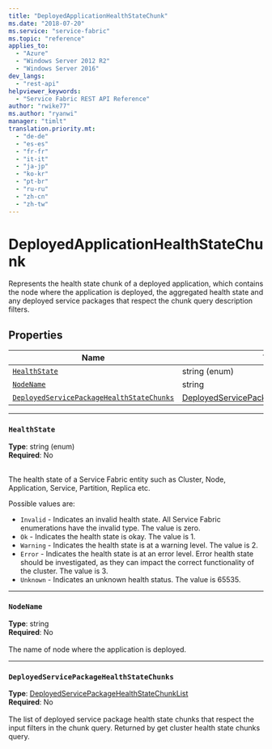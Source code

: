 ```yaml
---
title: "DeployedApplicationHealthStateChunk"
ms.date: "2018-07-20"
ms.service: "service-fabric"
ms.topic: "reference"
applies_to: 
  - "Azure"
  - "Windows Server 2012 R2"
  - "Windows Server 2016"
dev_langs: 
  - "rest-api"
helpviewer_keywords: 
  - "Service Fabric REST API Reference"
author: "rwike77"
ms.author: "ryanwi"
manager: "timlt"
translation.priority.mt: 
  - "de-de"
  - "es-es"
  - "fr-fr"
  - "it-it"
  - "ja-jp"
  - "ko-kr"
  - "pt-br"
  - "ru-ru"
  - "zh-cn"
  - "zh-tw"
---
```

# DeployedApplicationHealthStateChunk

Represents the health state chunk of a deployed application, which contains the node where the application is deployed, the aggregated health state and any deployed service packages that respect the chunk query description filters.


## Properties
| Name | Type | Required |
| --- | --- | --- |
| [`HealthState`](#healthstate) | string (enum) | No |
| [`NodeName`](#nodename) | string | No |
| [`DeployedServicePackageHealthStateChunks`](#deployedservicepackagehealthstatechunks) | [DeployedServicePackageHealthStateChunkList](sfclient-model-deployedservicepackagehealthstatechunklist.md) | No |

____
### `HealthState`
__Type__: string (enum) <br/>
__Required__: No<br/>
<br/>


The health state of a Service Fabric entity such as Cluster, Node, Application, Service, Partition, Replica etc.

Possible values are: 

  - `Invalid` - Indicates an invalid health state. All Service Fabric enumerations have the invalid type. The value is zero.
  - `Ok` - Indicates the health state is okay. The value is 1.
  - `Warning` - Indicates the health state is at a warning level. The value is 2.
  - `Error` - Indicates the health state is at an error level. Error health state should be investigated, as they can impact the correct functionality of the cluster. The value is 3.
  - `Unknown` - Indicates an unknown health status. The value is 65535.



____
### `NodeName`
__Type__: string <br/>
__Required__: No<br/>
<br/>
The name of node where the application is deployed.

____
### `DeployedServicePackageHealthStateChunks`
__Type__: [DeployedServicePackageHealthStateChunkList](sfclient-model-deployedservicepackagehealthstatechunklist.md) <br/>
__Required__: No<br/>
<br/>
The list of deployed service package health state chunks that respect the input filters in the chunk query. Returned by get cluster health state chunks query.

